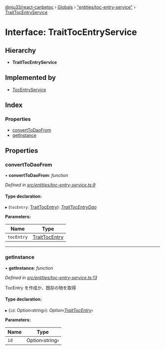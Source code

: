 [@nju33/react-canbetoc](../README.md) › [Globals](../globals.md) › ["entities/toc-entry-service"](../modules/_entities_toc_entry_service_.md) › [TraitTocEntryService](_entities_toc_entry_service_.traittocentryservice.md)

# Interface: TraitTocEntryService

## Hierarchy

* **TraitTocEntryService**

## Implemented by

* [TocEntryService](../classes/_entities_toc_entry_service_.tocentryservice.md)

## Index

### Properties

* [convertToDaoFrom](_entities_toc_entry_service_.traittocentryservice.md#converttodaofrom)
* [getInstance](_entities_toc_entry_service_.traittocentryservice.md#getinstance)

## Properties

###  convertToDaoFrom

• **convertToDaoFrom**: *function*

*Defined in [src/entities/toc-entry-service.ts:9](https://github.com/nju33/react-canbetoc/blob/21df68e/src/entities/toc-entry-service.ts#L9)*

#### Type declaration:

▸ (`tocEntry`: [TraitTocEntry](_entities_toc_entry_.traittocentry.md)): *[TraitTocEntryDao](_entities_toc_entry_dao_.traittocentrydao.md)*

**Parameters:**

Name | Type |
------ | ------ |
`tocEntry` | [TraitTocEntry](_entities_toc_entry_.traittocentry.md) |

___

###  getInstance

• **getInstance**: *function*

*Defined in [src/entities/toc-entry-service.ts:13](https://github.com/nju33/react-canbetoc/blob/21df68e/src/entities/toc-entry-service.ts#L13)*

TocEntry を作成か、既存の物を取得

#### Type declaration:

▸ (`id`: Option‹string›): *Option‹[TraitTocEntry](_entities_toc_entry_.traittocentry.md)›*

**Parameters:**

Name | Type |
------ | ------ |
`id` | Option‹string› |
